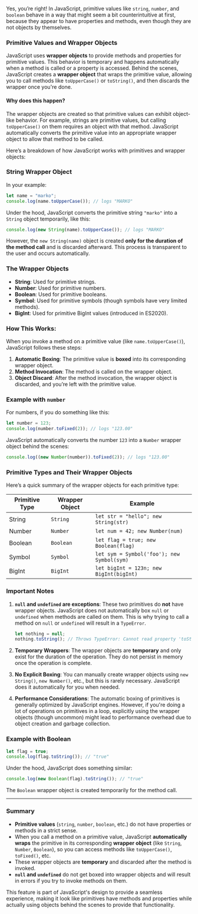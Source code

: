 Yes, you’re right! In JavaScript, primitive values like `string`, `number`, and `boolean` behave in a way that might seem a bit counterintuitive at first, because they appear to have properties and methods, even though they are not objects by themselves.

### **Primitive Values and Wrapper Objects**

JavaScript uses **wrapper objects** to provide methods and properties for primitive values. This behavior is temporary and happens automatically when a method is called or a property is accessed. Behind the scenes, JavaScript creates a **wrapper object** that wraps the primitive value, allowing you to call methods like `toUpperCase()` or `toString()`, and then discards the wrapper once you're done.

#### **Why does this happen?**
The wrapper objects are created so that primitive values can exhibit object-like behavior. For example, strings are primitive values, but calling `toUpperCase()` on them requires an object with that method. JavaScript automatically converts the primitive value into an appropriate wrapper object to allow that method to be called.

Here’s a breakdown of how JavaScript works with primitives and wrapper objects:

### **String Wrapper Object**
In your example:

```js
let name = "marko";
console.log(name.toUpperCase()); // logs "MARKO"
```

Under the hood, JavaScript converts the primitive string `"marko"` into a `String` object temporarily, like this:

```js
console.log(new String(name).toUpperCase()); // logs "MARKO"
```

However, the `new String(name)` object is created **only for the duration of the method call** and is discarded afterward. This process is transparent to the user and occurs automatically.

### **The Wrapper Objects**

- **String**: Used for primitive strings.
- **Number**: Used for primitive numbers.
- **Boolean**: Used for primitive booleans.
- **Symbol**: Used for primitive symbols (though symbols have very limited methods).
- **BigInt**: Used for primitive BigInt values (introduced in ES2020).

### **How This Works:**
When you invoke a method on a primitive value (like `name.toUpperCase()`), JavaScript follows these steps:

1. **Automatic Boxing**: The primitive value is **boxed** into its corresponding wrapper object.
2. **Method Invocation**: The method is called on the wrapper object.
3. **Object Discard**: After the method invocation, the wrapper object is discarded, and you’re left with the primitive value.

### **Example with `number`**
For numbers, if you do something like this:

```js
let number = 123;
console.log(number.toFixed(2)); // logs "123.00"
```

JavaScript automatically converts the number `123` into a `Number` wrapper object behind the scenes:

```js
console.log((new Number(number)).toFixed(2)); // logs "123.00"
```

### **Primitive Types and Their Wrapper Objects**

Here’s a quick summary of the wrapper objects for each primitive type:

| **Primitive Type** | **Wrapper Object** | **Example** |
|--------------------|--------------------|-------------|
| String             | `String`           | `let str = "hello"; new String(str)` |
| Number             | `Number`           | `let num = 42; new Number(num)` |
| Boolean            | `Boolean`          | `let flag = true; new Boolean(flag)` |
| Symbol             | `Symbol`           | `let sym = Symbol('foo'); new Symbol(sym)` |
| BigInt             | `BigInt`           | `let bigInt = 123n; new BigInt(bigInt)` |

### **Important Notes**

1. **`null` and `undefined` are exceptions**: These two primitives do **not** have wrapper objects. JavaScript does not automatically box `null` or `undefined` when methods are called on them. This is why trying to call a method on `null` or `undefined` will result in a `TypeError`.

    ```js
    let nothing = null;
    nothing.toString(); // Throws TypeError: Cannot read property 'toString' of null
    ```

2. **Temporary Wrappers**: The wrapper objects are **temporary** and only exist for the duration of the operation. They do not persist in memory once the operation is complete.

3. **No Explicit Boxing**: You can manually create wrapper objects using `new String()`, `new Number()`, etc., but this is rarely necessary. JavaScript does it automatically for you when needed.

4. **Performance Considerations**: The automatic boxing of primitives is generally optimized by JavaScript engines. However, if you're doing a lot of operations on primitives in a loop, explicitly using the wrapper objects (though uncommon) might lead to performance overhead due to object creation and garbage collection.

### **Example with Boolean**

```js
let flag = true;
console.log(flag.toString()); // "true"
```

Under the hood, JavaScript does something similar:

```js
console.log(new Boolean(flag).toString()); // "true"
```

The `Boolean` wrapper object is created temporarily for the method call.

---

### **Summary**

- **Primitive values** (`string`, `number`, `boolean`, etc.) do not have properties or methods in a strict sense.
- When you call a method on a primitive value, JavaScript **automatically wraps** the primitive in its corresponding **wrapper object** (like `String`, `Number`, `Boolean`), so you can access methods like `toUpperCase()`, `toFixed()`, etc.
- These wrapper objects are **temporary** and discarded after the method is invoked.
- **`null` and `undefined`** do not get boxed into wrapper objects and will result in errors if you try to invoke methods on them.

This feature is part of JavaScript's design to provide a seamless experience, making it look like primitives have methods and properties while actually using objects behind the scenes to provide that functionality.